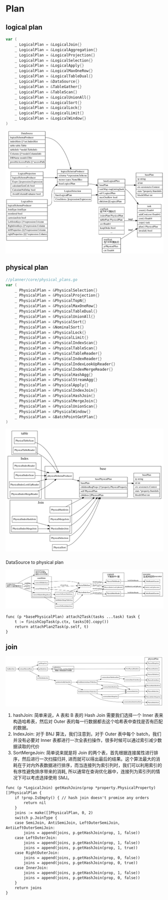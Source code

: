 # Plan

## logical plan
```go
var (
	_ LogicalPlan = &LogicalJoin{}
	_ LogicalPlan = &LogicalAggregation{}
	_ LogicalPlan = &LogicalProjection{}
	_ LogicalPlan = &LogicalSelection{}
	_ LogicalPlan = &LogicalApply{}
	_ LogicalPlan = &LogicalMaxOneRow{}
	_ LogicalPlan = &LogicalTableDual{}
	_ LogicalPlan = &DataSource{}
	_ LogicalPlan = &TableGather{}
	_ LogicalPlan = &TableScan{}
	_ LogicalPlan = &LogicalUnionAll{}
	_ LogicalPlan = &LogicalSort{}
	_ LogicalPlan = &LogicalLock{}
	_ LogicalPlan = &LogicalLimit{}
	_ LogicalPlan = &LogicalWindow{}
)
```
![logical-plan-struct](./logical-plan-struct.svg)

## physical plan
```go
//planner/core/physical_plans.go
var (
	_ PhysicalPlan = &PhysicalSelection{}
	_ PhysicalPlan = &PhysicalProjection{}
	_ PhysicalPlan = &PhysicalTopN{}
	_ PhysicalPlan = &PhysicalMaxOneRow{}
	_ PhysicalPlan = &PhysicalTableDual{}
	_ PhysicalPlan = &PhysicalUnionAll{}
	_ PhysicalPlan = &PhysicalSort{}
	_ PhysicalPlan = &NominalSort{}
	_ PhysicalPlan = &PhysicalLock{}
	_ PhysicalPlan = &PhysicalLimit{}
	_ PhysicalPlan = &PhysicalIndexScan{}
	_ PhysicalPlan = &PhysicalTableScan{}
	_ PhysicalPlan = &PhysicalTableReader{}
	_ PhysicalPlan = &PhysicalIndexReader{}
	_ PhysicalPlan = &PhysicalIndexLookUpReader{}
	_ PhysicalPlan = &PhysicalIndexMergeReader{}
	_ PhysicalPlan = &PhysicalHashAgg{}
	_ PhysicalPlan = &PhysicalStreamAgg{}
	_ PhysicalPlan = &PhysicalApply{}
	_ PhysicalPlan = &PhysicalIndexJoin{}
	_ PhysicalPlan = &PhysicalHashJoin{}
	_ PhysicalPlan = &PhysicalMergeJoin{}
	_ PhysicalPlan = &PhysicalUnionScan{}
	_ PhysicalPlan = &PhysicalWindow{}
	_ PhysicalPlan = &BatchPointGetPlan{}
)
```
![physical-plan-struct](./physical-plan-struct.svg)

###

DataSource to physical plan


![datasource-to-physicalplan](./datasource-to-physical-plan.svg)

```
func (p *basePhysicalPlan) attach2Task(tasks ...task) task {
	t := finishCopTask(p.ctx, tasks[0].copy())
	return attachPlan2Task(p.self, t)
}
```

## join

![join-to-physicalplan](./join-to-physical-plan.svg)

1. hashJoin: 简单来说，A 表和 B 表的 Hash Join 需要我们选择一个 Inner 表来构造哈希表，然后对 Outer 表的每一行数据都去这个哈希表中查找是否有匹配的数据。
2. IndexJoin: 对于 BNJ 算法，我们注意到，对于 Outer 表中每个 batch，我们并没有必要对 Inner 表都进行一次全表扫操作，很多时候可以通过索引减少数据读取的代价
3. SortMergeJoin:  简单说来就是将 Join 的两个表，首先根据连接属性进行排序，然后进行一次扫描归并, 进而就可以得出最后的结果。这个算法最大的消耗在于对内外表数据进行排序，而当连接列为索引列时，我们可以利用索引的有序性避免排序带来的消耗, 所以通常在查询优化器中，连接列为索引列的情况下可以考虑选择使用 SMJ。

```
func (p *LogicalJoin) getHashJoins(prop *property.PhysicalProperty) []PhysicalPlan {
	if !prop.IsEmpty() { // hash join doesn't promise any orders
		return nil
	}
	joins := make([]PhysicalPlan, 0, 2)
	switch p.JoinType {
	case SemiJoin, AntiSemiJoin, LeftOuterSemiJoin, AntiLeftOuterSemiJoin:
		joins = append(joins, p.getHashJoin(prop, 1, false))
	case LeftOuterJoin:
		joins = append(joins, p.getHashJoin(prop, 1, false))
		joins = append(joins, p.getHashJoin(prop, 1, true))
	case RightOuterJoin:
		joins = append(joins, p.getHashJoin(prop, 0, false))
		joins = append(joins, p.getHashJoin(prop, 0, true))
	case InnerJoin:
		joins = append(joins, p.getHashJoin(prop, 1, false))
		joins = append(joins, p.getHashJoin(prop, 0, false))
	}
	return joins
}
```
